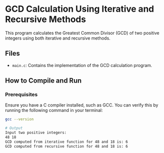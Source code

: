 # GCD Calculation Using Iterative and Recursive Methods

This program calculates the Greatest Common Divisor (GCD) of two positive integers using both iterative and recursive methods.

## Files

- `main.c`: Contains the implementation of the GCD calculation program.

## How to Compile and Run

### Prerequisites

Ensure you have a C compiler installed, such as GCC. You can verify this by running the following command in your terminal:
```sh
gcc --version

# Output
Input two positive integers:
48 18
GCD computed from iterative function for 48 and 18 is: 6
GCD computed from recursive function for 48 and 18 is: 6


